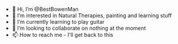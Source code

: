 - 👋 Hi, I’m @BestBowenMan
- 👀 I’m interested in Natural Therapies, painting and learning stuff
- 🌱 I’m currently learning to play guitar
- 💞️ I’m looking to collaborate on nothing at the moment
- 📫 How to reach me - I'll get back to this

<!---
BestBowenMan/BestBowenMan is a ✨ special ✨ repository because its `README.md` (this file) appears on your GitHub profile.
You can click the Preview link to take a look at your changes.
--->
